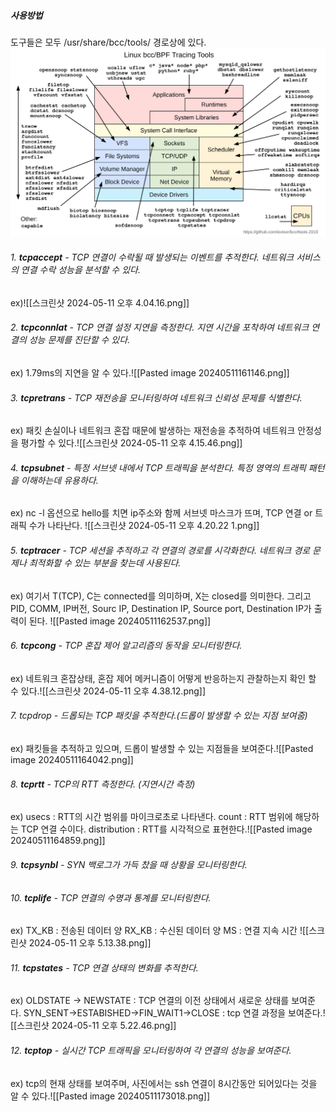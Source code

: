 
#####  사용방법
도구들은 모두 /usr/share/bcc/tools/ 경로상에 있다.
![[bcc tracing tool.png]](img/bcc_tracing_tool.png)

###### 1. **tcpaccept** - TCP 연결이 수락될 때 발생되는 이벤트를 추적한다. 네트워크 서비스의 연결 수락 성능을 분석할 수 있다.
   ex)![[스크린샷 2024-05-11 오후 4.04.16.png]]

###### 2. **tcpconnlat** - TCP 연결 설정 지연을 측정한다. 지연 시간을 포착하여 네트워크 연결의 성능 문제를 진단할 수 있다.
   ex) 1.79ms의 지연을 알 수 있다.![[Pasted image 20240511161146.png]]
   
###### 3. **tcpretrans** - TCP 재전송을 모니터링하여 네트워크 신뢰성 문제를 식별한다. 
   ex) 패킷 손실이나 네트워크 혼잡 때문에 발생하는 재전송을 추적하여 네트워크 안정성을 평가할 수 있다.![[스크린샷 2024-05-11 오후 4.15.46.png]]
   
###### 4. **tcpsubnet** - 특정 서브넷 내에서 TCP 트래픽을 분석한다. 특정 영역의 트래픽 패턴을 이해하는데 유용하다.
   ex) nc -l 옵션으로 hello를 치면 ip주소와 함께 서브넷 마스크가 뜨며, TCP 연결 or 트래픽 수가 나타난다.
    ![[스크린샷 2024-05-11 오후 4.20.22 1.png]]
     
###### 5. **tcptracer** - TCP 세션을 추적하고 각 연결의 경로를 시각화한다. 네트워크 경로 문제나 최적화할 수 있는 부분을 찾는데 사용된다.
   ex) 여기서 T(TCP), C는 connected를 의미하며, X는 closed를 의미한다.
   그리고 PID, COMM, IP버전, Sourc IP, Destination IP, Source port, Destination IP가 출력이 된다.
    ![[Pasted image 20240511162537.png]]
   
###### 6. **tcpcong** - TCP 혼잡 제어 알고리즘의 동작을 모니터링한다. 
   ex) 네트워크 혼잡상태, 혼잡 제어 메커니즘이 어떻게 반응하는지 관찰하는지 확인 할 수 있다.![[스크린샷 2024-05-11 오후 4.38.12.png]]
   
###### 7. tcpdrop - 드롭되는 TCP 패킷을 추적한다.(드롭이 발생할 수 있는 지점 보여줌)
   ex) 패킷들을 추적하고 있으며, 드롭이 발생할 수 있는 지점들을 보여준다.![[Pasted image 20240511164042.png]]
###### 8. **tcprtt** - TCP의 RTT 측정한다. (지연시간 측정)
   ex) usecs : RTT의 시간 범위를 마이크로초로 나타낸다.
   count : RTT 범위에 해당하는 TCP 연결 수이다.
   distribution : RTT를 시각적으로 표현한다.![[Pasted image 20240511164859.png]]
   
###### 9. **tcpsynbl** - SYN 백로그가 가득 찼을 때 상황을 모니터링한다.
###### 10. **tcplife** - TCP 연결의 수명과 통계를 모니터링한다.
ex) TX_KB : 전송된 데이터 양
	RX_KB : 수신된 데이터 양
    MS : 연결 지속 시간
    ![[스크린샷 2024-05-11 오후 5.13.38.png]]
###### 11. **tcpstates** - TCP 연결 상태의 변화를 추적한다.
ex) OLDSTATE -> NEWSTATE : TCP 연결의 이전 상태에서 새로운 상태를 보여준다.
    SYN_SENT->ESTABISHED->FIN_WAIT1->CLOSE : tcp 연결 과정을 보여준다.![[스크린샷 2024-05-11 오후 5.22.46.png]]
###### 12. **tcptop** - 실시간 TCP 트래픽을 모니터링하여 각 연결의 성능을 보여준다. 
ex) tcp의 현재 상태를 보여주며, 사진에서는 ssh 연결이 8시간동안 되어있다는 것을 알 수 있다.![[Pasted image 20240511173018.png]]
